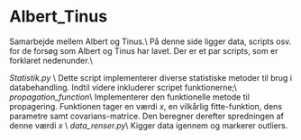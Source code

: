 # Albert_Tinus
Samarbejde mellem Albert og Tinus.\\
På denne side ligger data, scripts osv. for de forsøg som Albert og Tinus har lavet. Der er et par scripts, som er forklaret nedenunder.\\

*Statistik.py* \\
Dette script implementerer diverse statistiske metoder til brug i databehandling. Indtil videre inkluderer scripet funktionerne;\\
*propagation_function*\\
Implementerer den funktionelle metode til propagering. Funktionen tager
en værdi *x*, en vilkårlig fitte-funktion, dens parametre samt covarians-matrice. Den beregner derefter spredningen af denne værdi *x*
\\
*data_renser.py*\\
Kigger data igennem og markerer outliers.



